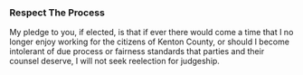 ### Respect The Process

My pledge to you, if elected, is that if ever there would come a time that I no longer enjoy working for the citizens of Kenton County, or should I become intolerant of due process or fairness standards that parties and their counsel deserve, I will not seek reelection for judgeship.